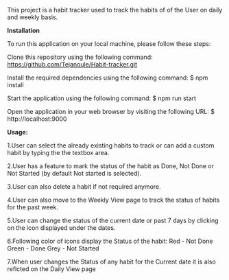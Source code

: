This project is a habit tracker used to track the habits of of the User on daily and weekly basis.

**Installation**

To run this application on your local machine, please follow these steps:

Clone this repository using the following command:
https://github.com/Tejanoule/Habit-tracker.git

Install the required dependencies using the following command:
$ npm install 

Start the application using the following command:
$ npm run start 

Open the application in your web browser by visiting the following URL:
$ http://localhost:9000 

**Usage:**

1.User can select the already existing habits to track or can add a custom habit by typing the the textbox area.

2.User has a feature to mark the status of the habit as Done, Not Done or Not Started (by default Not started is selected).

3.User can also delete a habit if not required anymore.

4.User can also move to the Weekly View page to track the status of habits for the past week.

5.User can change the status of the current date or past 7 days by clicking on the icon displayed under the dates.

6.Following color of icons display the Status of the habit:
Red - Not Done
Green - Done
Grey - Not Started

7.When user changes the Status of any habit for the Current date it is also reflcted on the Daily View page
